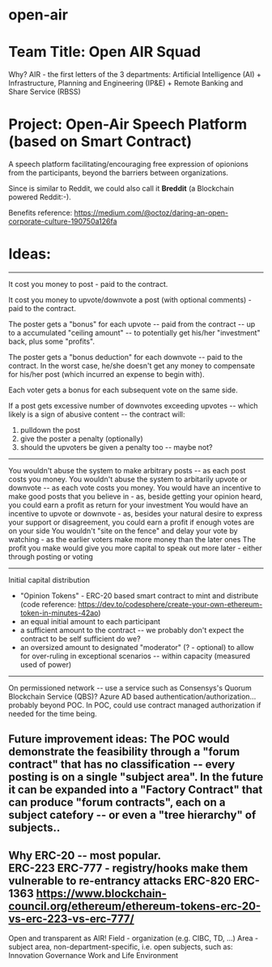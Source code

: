 # open-air

Team Title:  Open AIR Squad
===========================
Why?  AIR - the first letters of the 3 departments:  Artificial Intelligence (AI) + Infrastructure, Planning and Engineering (IP&E) + Remote Banking and Share Service (RBSS)

Project:  Open-Air Speech Platform (based on Smart Contract)
============================================================
A speech platform facilitating/encouraging free expression of opionions from the participants, beyond the barriers between organizations.

Since is similar to Reddit, we could also call it <b>Breddit</b> (a Blockchain powered Reddit:-).

Benefits reference: https://medium.com/@octoz/daring-an-open-corporate-culture-190750a126fa



Ideas:
=====
-----------------------------------------------------
It cost you money to post - paid to the contract.

It cost you money to upvote/downvote a post (with optional comments) - paid to the contract.

The poster gets a "bonus" for each upvote -- paid from the contract -- up to a accumulated "ceiling amount" -- to potentially get his/her "investment" back, plus some "profits".

The poster gets a "bonus deduction" for each downvote -- paid to the contract.  In the worst case, he/she doesn't get any money to compensate for his/her post (which incurred an expense to begin with).

Each voter gets a bonus for each subsequent vote on the same side.

If a post gets excessive number of downvotes exceeding upvotes -- which likely is a sign of abusive content -- the contract will:
1. pulldown the post
2. give the poster a penalty (optionally)
3. should the upvoters be given a penalty too -- maybe not?

--------------------
You wouldn't abuse the system to make arbitrary posts -- as each post costs you money.
You wouldn't abuse the system to arbitarily upvote or downvote -- as each vote costs you money.
You would have an incentive to make good posts that you believe in - as, beside getting your opinion heard, you could earn a profit as return for your investment
You would have an incentive to upvote or downvote - as, besides your natural desire to express your support or disagreement, you could earn a profit if enough votes are on your side 
You wouldn't "site on the fence" and delay your vote by watching - as the earlier voters make more money than the later ones
The profit you make would give you more capital to speak out more later - either through posting or voting

-------------------------------------------------------
Initial capital distribution
- "Opinion Tokens" - ERC-20 based smart contract to mint and distribute (code reference: https://dev.to/codesphere/create-your-own-ethereum-token-in-minutes-42ao)
- an equal initial amount to each participant 
- a sufficient amount to the contract -- we probably don't expect the contract to be self sufficient do we?
- an oversized amount to designated "moderator" (? - optional) to allow for over-ruling in exceptional scenarios -- within capacity (measured used of power)
-------------------------------------------------------  

On permissioned network -- use a service such as Consensys's Quorum Blockchain Service (QBS)?   Azure AD based authentication/authorization...  
probably beyond POC.   In POC, could use contract managed authorization if needed for the time being.

Future improvement ideas:
The POC would demonstrate the feasibility through a "forum contract" that has no classification -- every posting is on a single "subject area".  In the future it can be expanded into a "Factory Contract" that can produce "forum contracts", each on a subject catefory -- or even a "tree hierarchy" of subjects..
-------------------------------------------
Why ERC-20 -- most popular.  
ERC-223
ERC-777 - registry/hooks make them vulnerable to re-entrancy attacks
ERC-820
ERC-1363
https://www.blockchain-council.org/ethereum/ethereum-tokens-erc-20-vs-erc-223-vs-erc-777/
------------------------------------------
Open and transparent as AIR!
Field - organization  (e.g. CIBC, TD, ...)
Area - subject area, non-department-specific, i.e. open subjects, such as:
    Innovation
    Governance
    Work and Life
    Environment
